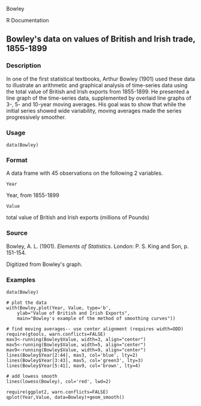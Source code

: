 Bowley

R Documentation

##  Bowley's data on values of British and Irish trade, 1855-1899

### Description

In one of the first statistical textbooks, Arthur Bowley (1901) used these
data to illustrate an arithmetic and graphical analysis of time-series data
using the total value of British and Irish exports from 1855-1899. He
presented a line graph of the time-series data, supplemented by overlaid line
graphs of 3-, 5- and 10-year moving averages. His goal was to show that while
the initial series showed wide variability, moving averages made the series
progressively smoother.

### Usage

    data(Bowley)

### Format

A data frame with 45 observations on the following 2 variables.

`Year`

Year, from 1855-1899

`Value`

total value of British and Irish exports (millions of Pounds)

### Source

Bowley, A. L. (1901). _Elements of Statistics_. London: P. S. King and Son, p.
151-154.

Digitized from Bowley's graph.

### Examples

    
    data(Bowley)
    
    # plot the data 
    with(Bowley,plot(Year, Value, type='b', 
    	ylab="Value of British and Irish Exports",
    	main="Bowley's example of the method of smoothing curves"))
    
    # find moving averages-- use center alignment (requires width=ODD)
    require(gtools, warn.conflicts=FALSE)
    mav3<-running(Bowley$Value, width=3, align="center")
    mav5<-running(Bowley$Value, width=5, align="center")
    mav9<-running(Bowley$Value, width=9, align="center")
    lines(Bowley$Year[2:44], mav3, col='blue', lty=2)
    lines(Bowley$Year[3:43], mav5, col='green3', lty=3)
    lines(Bowley$Year[5:41], mav9, col='brown', lty=4)
    
    # add lowess smooth
    lines(lowess(Bowley), col='red', lwd=2)
    
    require(ggplot2, warn.conflicts=FALSE)
    qplot(Year,Value, data=Bowley)+geom_smooth()

